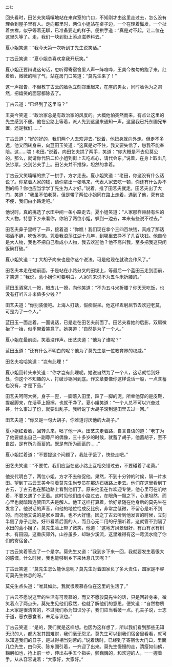     二七 

   回头看时，田艺夫笑嘻嘻地站在来宾室的门口，不知刚才由这里走过去，怎么没有理会到屋子里有人。走向那里时，两位小姐站在桌子边，一个在理着鬓发，一个扯着衣襟，似乎等着无聊，已准备要走的样子。便拱手道：“真是对不起，让二位在这里久等了。走，我们一块到街上添点滋养料去。”

   夏小姐笑道：“我今天第一次听到丁先生说笑话。”

   丁古云笑道：“夏小姐总喜欢拿我开玩笑。”

   夏小姐正要辩说这句话，忽听得寄宿舍里人声一阵喧哗，王美今匆匆的跑了来，红着脸，微微的喘了气，站在房门口笑道：“莫先生来了！”

   这一声报告，不但教丁古云的脸色立刻郑重起来，在座的男女，同时脸色为之肃然，把嬉笑的面容都除去了。

   丁古云道：“已经到了这里吗？”

   王美今笑道：“政治家总是有政治家的风度的。大概他怕突然而来，有点让这里的先生感到不便。他在公路上等着，派人先到这里来通知一声。这里我已托东圃兄布置，还是我们……”

   丁古云道：“好的好的，我们两个人去欢迎去。”说着，他扭身就向外走。但走不多远，他又回转身来，向蓝田玉笑道：“这真是对不住，我又要失信了，恕我不能奉陪。这……喂！老田。”说着，向田艺夫拱了两手，笑道：“你大概是不去见莫公的。那么，就请你代陪二位小姐到街上去吃点心，请代会东。”说着，在身上取出几张钞票，交到艺夫手上。田艺夫并不推辞，坦然的拿着。

   丁古云又笑嘻嘻的拱了一拱手，方才走去。夏小姐笑道：“老田，你这没有什么话说了。你拿着人家的钱，请你拿出一张嘴来，代表人家去吃一顿，你还有什么办不到的吗？你也应当学学丁先生为人才好。”说着，推了田艺夫就走。田艺夫出了大门，笑道：“我虽不怕老莫，但是带了两位小姐同在路上走着，遇到了他，究有些不便，我们由小路走吧。”

   他说时，真的挑选了水田中间一条小路走去。夏小姐笑道：“人家那样赫赫有名的大人物，特意下乡来看你，你陪了两位小姐，躲到一边去，本来有些说不过去。”

   田艺夫鼻子里哼了一声，接着道：“你瞧！我们现在拿个三四百块钱，真成了那话喝酒不醉，吃饭不饱。凭着我浪荡江湖十几年，到哪里去挣不了几百块钱。他自命是大人物，我也不把自己看成小人物，我去欢迎他？他不高兴我，至多把我这只闲饭碗打破。”

   夏小姐笑道：“丁大胡子向来也是你这个说法。可是他现在就改变作风了。”

   田艺夫本走在她前面，于是站在小路分叉的田埂上，等最后一个蓝田玉走到面前，才笑道：“我说，蓝小姐你可要明白。人家向来说不为五斗米折腰的。”

   蓝田玉酒窝儿一掀，眼皮儿一撩，向他笑道：“不为五斗米折腰？你天天吃饭，也没有打听五斗米值多少钱？”

   田艺夫道：“你别装傻吧。上海人打话，假痴假呆。他这样卑躬屈节去欢迎老莫，可是为了一个人。”

   蓝田玉一面走着，一面说话，已是走在田艺夫前面了。田艺夫看她的后影，双肩微抬了一抬，似乎带着笑意了。她笑道：“自然是为了一个人。”

   夏小姐在最前面，笑着没作声。田艺夫道：“他为了谁呢？”

   蓝田玉道：“还有什么不明白的呢？他为了莫先生是一位教育界的权威。”

   田艺夫哈哈笑道：“岂有此理！”

   夏小姐回转头来笑道：“你才岂有此理呢。她说自然为了一个人，这话就恰到好处，你这个不知趣的人，打破沙锅问到底。作文章要像你这样说话一般，一点含蓄也没有，才是下品。”

   田艺夫呵呵大笑，身子一歪，一脚落入田里，踩了一脚的泥。所幸他穿的是皮鞋，提起脚来，在活草上擦擦，也就干净了。夏小姐笑道：“一个人总不可以兴奋过甚，什么事过了份，就要出乱子。我听说丁大胡子滚到泥田里去过一回。”

   田艺夫道：“你又是一句大胡子，你难道讨厌他的大胡子。”

   夏小姐红着脸，回转头来，呸了他一声。田艺夫走着路，自言自语的道：“老丁为了他要塑出自己一副尊严的偶像，三十多岁的时候，就蓄了胡子，他蓄胡子，至不自然，是有所为而蓄的。既是有所为而蓄的……”

   夏小姐拦着道：“不要提这个问题了，我肚子饿了，快些走吧。”

   田艺夫笑道：“不要忙，我们应当在这小路上互相交错过去，不要碰着了老莫。”

   他交代明白了，两位小姐，方才不去催促他。果然，不到十分钟的时候，隔一片水田。望到丁古云王美今引着莫先生尚专员在那边石板路上走去。他们在这里看到丁古云，丁古云也在那边路上看到他们了。原来他虽在作欢迎专使，他心里可在叽咕着，不要又遇了个正着。这时见他们由小路过去，在眼角一飘之下，心里坦然，而心里也就暗暗连赞田艺夫是解人。他正这样打算着，恰好紧随在他身后的莫先生在发言了。他说话的声音，和他的地位恰成反比例，非常之低微，不留心是听不到的。而况他又说的是家乡国语，也不大好懂。因之丁古云听到他发言的时候，立刻半侧了身子走路，好带看着后面的人，而且心无二用的仔细听着，这就管不到隔了水田的蓝小姐了。莫先生脸上带了微笑，他道：“这地方风景很好，有山有水有树木，有田园。这重庆郊外，山谷虽多，却缺少溪流，这里难得有这一弯流水绕了你们的寄宿舍。”

   丁古云笑着答应了一个是字。莫先生又道：“我到乡下来一回，我就要发生着很大的感慨，什么时候，我也能够到乡下来休息几天呢？”

   丁古云笑道：“莫先生怎么能休息呢？莫先生对着国家负了多大责任，国家是不容可莫先生休息的呀。”

   莫先生点头道：“唯其如此，我就很羡慕各位在这里的生活了。”

   丁古云不愿说这里的生活有可羡慕的，而又不愿驳莫先生的话，只是回转身来，微笑着点了两点头。莫先生见他们寂然，也就了解他们的意思，便笑道：“自然物质上大家是很清苦的，不过我们忝为知识分子，我们应当看破一点。孔夫子说，士志于道，恶衣恶食者，未足与议也。”

   丁古云笑道：“是的，我们就是这样想。也因为这样想了，所以我们看到那些无知无识的人，都大发其国难财，我们毫无怨尤。莫先生可以到我们宿舍里看看，就可以知道我们的日子，是过得相当刻苦的。”说着话时，已经到了寄宿舍大门口，里面几位先生，由仰天、陈东圃引着，一齐迎了出来。莫先生慢慢的走，清瘦如仙鹤，鞠躬如也，抢上前一步，伸出右手五个指尖，颤巍巍的，和欢迎的人，一一握着手。从从容容说着：“大家好，大家好。”

